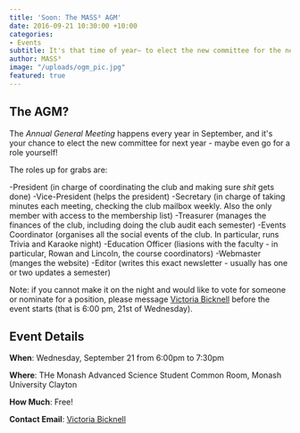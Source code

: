 ```yaml
---
title: 'Soon: The MASS³ AGM'
date: 2016-09-21 10:30:00 +10:00
categories:
- Events
subtitle: It's that time of year— to elect the new committee for the next year!
author: MASS³
image: "/uploads/ogm_pic.jpg"
featured: true
---
```


## The AGM?

The *Annual General Meeting* happens every year in September, and it's your chance to elect the new committee for next year - maybe even go for a role yourself!

The roles up for grabs are:

-President (in charge of coordinating the club and making sure *shit* gets done)
-Vice-President (helps the president)
-Secretary (in charge of taking minutes each meeting, checking the club mailbox weekly. Also the only member with access to the membership list)
-Treasurer (manages the finances of the club, including doing the club audit each semester)
-Events Coordinator (organises all the social events of the club. In particular, runs Trivia and Karaoke night)
-Education Officer (liasions with the faculty - in particular, Rowan and Lincoln, the course coordinators)
-Webmaster (manges the website)
-Editor (writes this exact newsletter - usually has one or two updates a semester)

Note: if you cannot make it on the night and would like to vote for someone or nominate for a position, please message [Victoria Bicknell](https://www.facebook.com/victoria.bicknell1) before the event starts (that is 6:00 pm, 21st of Wednesday).

## Event Details

**When**: Wednesday, September 21 from 6:00pm to 7:30pm

**Where**: THe Monash Advanced Science Student Common Room, Monash University Clayton

**How Much**: Free!

**Contact Email**: [Victoria Bicknell](https://www.facebook.com/victoria.bicknell1)

